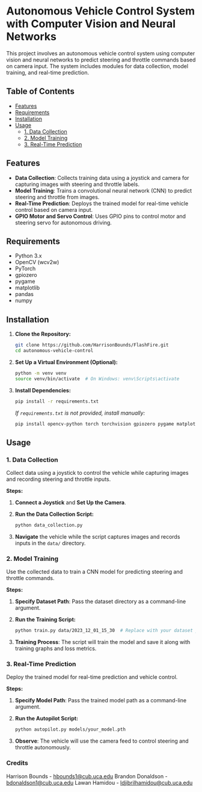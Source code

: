 # Autonomous Vehicle Control System with Computer Vision and Neural Networks

This project involves an autonomous vehicle control system using computer vision and neural networks to predict steering and throttle commands based on camera input. The system includes modules for data collection, model training, and real-time prediction.

## Table of Contents

- [Features](#features)
- [Requirements](#requirements)
- [Installation](#installation)
- [Usage](#usage)
  - [1. Data Collection](#1-data-collection)
  - [2. Model Training](#2-model-training)
  - [3. Real-Time Prediction](#3-real-time-prediction)


## Features

- **Data Collection**: Collects training data using a joystick and camera for capturing images with steering and throttle labels.
- **Model Training**: Trains a convolutional neural network (CNN) to predict steering and throttle from images.
- **Real-Time Prediction**: Deploys the trained model for real-time vehicle control based on camera input.
- **GPIO Motor and Servo Control**: Uses GPIO pins to control motor and steering servo for autonomous driving.

## Requirements

- Python 3.x
- OpenCV (wcv2w)
- PyTorch
- gpiozero
- pygame
- matplotlib
- pandas
- numpy

## Installation

1. **Clone the Repository:**

   ``` bash
   git clone https://github.com/HarrisonBounds/FlashFire.git
   cd autonomous-vehicle-control
   ```

2. **Set Up a Virtual Environment (Optional):**

   ``` bash
   python -m venv venv
   source venv/bin/activate  # On Windows: venv\Scripts\activate
   ```
   
4. **Install Dependencies:**

   ``` bash
   pip install -r requirements.txt
   ```

   *If `requirements.txt` is not provided, install manually:*

   ``` bash
   pip install opencv-python torch torchvision gpiozero pygame matplotlib pandas numpy
   ```

## Usage

### 1. Data Collection

Collect data using a joystick to control the vehicle while capturing images and recording steering and throttle inputs.

**Steps:**

1. **Connect a Joystick** and **Set Up the Camera**.
2. **Run the Data Collection Script:**

   ``` bash
   python data_collection.py
   ```

3. **Navigate** the vehicle while the script captures images and records inputs in the `data/` directory.

### 2. Model Training

Use the collected data to train a CNN model for predicting steering and throttle commands.

**Steps:**

1. **Specify Dataset Path**: Pass the dataset directory as a command-line argument.

2. **Run the Training Script:**

   ``` bash
   python train.py data/2023_12_01_15_30  # Replace with your dataset path
   ```

3. **Training Process**: The script will train the model and save it along with training graphs and loss metrics.

### 3. Real-Time Prediction

Deploy the trained model for real-time prediction and vehicle control.

**Steps:**

1. **Specify Model Path**: Pass the trained model path as a command-line argument.

2. **Run the Autopilot Script:**

   ``` bash
   python autopilot.py models/your_model.pth
   ```

3. **Observe**: The vehicle will use the camera feed to control steering and throttle autonomously.


### Credits
Harrison Bounds - hbounds1@cub.uca.edu
Brandon Donaldson - bdonaldson1@cub.uca.edu
Lawan Hamidou - ldjibrilhamidou@cub.uca.edu


